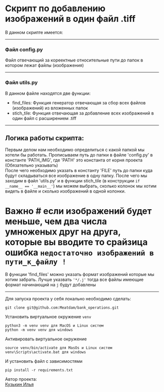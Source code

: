 # Скрипт по добавлению изображений в один файл .tiff
В данном скрипте имеется:
_____
### Файл config.py
Файл отвечающий за кореектные относительные пути до папок в котором лежат файлы (изображения)
_____
### Файл utils.py
В данном файле находятся две функции:
- find_files: Функция генератор отвечающая за сбор всех файлов (изображений) из вложенных папок
- stich_tile: Функция отвечающая за добавление всех изображений в один файл с расширением .tiff
_____
## Логика работы скрипта:
Первым делом нам необходимо определиться с какой папкой мы хотели бы работать. Прописываем путь до папки в файле 'config.py' в константе 'PATH_IMG', где 'PATH' это константа от корня проекта (Обязательно указывать)<br>
После чего необходимо указать в константу 'FILE' путь до папки куда будут складываться все изображение в одну папку. 
После чего мы заходим в файл 'utils.py' и в функции stich_tile (в конструкции `if __name__ == '__main__'`) мы можем выбрать, сколько колонок мы хотим  видеть в файле и сколько изображений в одной колонки. <br>
# Важно # если изображений будет меньше, чем два числа умноженых друг на друга, которые вы вводите то срайзица ошибка `недостаточно изображений в пути_к_файлу !`
В функции 'find_files' можно указать формат изображений которые мы хотим забрать. Лучше указвать `'*/.j'` тогда все файлы имеющие формат начинающий на `j` будут добавлены
_____

Для запуска проекта у себя локально необходимо сделать: 
```
git clone git@github.com:Meatdam/bank_operations.git
```
Установить виртуальное окружение `venv`
```
python3 -m venv venv для MacOS и Linux систем
python -m venv venv для windows
```
Активировать виртуальное окружение
```
source venv/bin/activate для MasOs и Linux систем
venv\Scripts\activate.bat для windows
```
И установить файл с зависимостями
```
pip install -r requirements.txt
```

Автор проекта:<br>
[Кузькин Илья](https://github.com/Meatdam)
